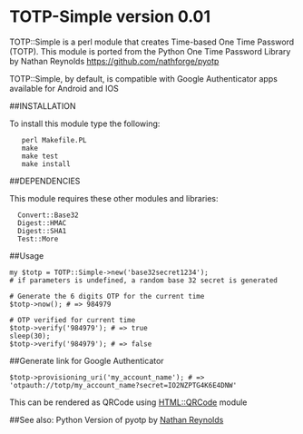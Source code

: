 TOTP-Simple version 0.01
========================

TOTP::Simple is a perl module that creates Time-based One Time Password (TOTP).
This module is ported from the Python One Time Password Library by Nathan Reynolds
https://github.com/nathforge/pyotp

TOTP::Simple, by default, is compatible with Google Authenticator apps available for Android and IOS

##INSTALLATION

To install this module type the following:
```
   perl Makefile.PL 
   make 
   make test
   make install
```

##DEPENDENCIES

This module requires these other modules and libraries:
```
  Convert::Base32
  Digest::HMAC
  Digest::SHA1
  Test::More
```

##Usage

```
my $totp = TOTP::Simple->new('base32secret1234');
# if parameters is undefined, a random base 32 secret is generated

# Generate the 6 digits OTP for the current time
$totp->now(); # => 984979

# OTP verified for current time
$totp->verify('984979'); # => true
sleep(30);
$totp->verify('984979'); # => false
```

##Generate link for Google Authenticator
```
$totp->provisioning_uri('my_account_name'); # => 'otpauth://totp/my_account_name?secret=IO2NZPTG4K6E4DNW'
```

This can be rendered as QRCode using [HTML::QRCode](http://search.cpan.org/~hide/HTML-QRCode-0.01/lib/HTML/QRCode.pm) module

##See also:
Python Version of pyotp by [Nathan Reynolds](https://github.com/nathforge/pyotp)

